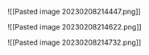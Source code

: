 ![[Pasted image 20230208214447.png]]

![[Pasted image 20230208214622.png]]

![[Pasted image 20230208214732.png]]



